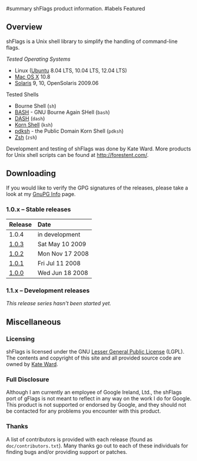﻿#summary shFlags product information.
#labels Featured

## Overview ##
shFlags is a Unix shell library to simplify the handling of command-line flags.

_Tested Operating Systems_
  * Linux ([Ubuntu](http://ubuntu.com/) 8.04 LTS, 10.04 LTS, 12.04 LTS)
  * [Mac OS X](http://www.apple.com/macosx/) 10.8
  * [Solaris](http://www.sun.com/software/solaris/) 9, 10, OpenSolaris 2009.06

Tested Shells
  * Bourne Shell (`sh`)
  * [BASH](http://www.gnu.org/software/bash/) - GNU Bourne Again SHell (`bash`)
  * [DASH](http://gondor.apana.org.au/~herbert/dash/) (`dash`)
  * [Korn Shell](http://www.kornshell.com/) (`ksh`)
  * [pdksh](http://web.cs.mun.ca/~michael/pdksh/) - the Public Domain Korn Shell (`pdksh`)
  * [Zsh](http://www.zsh.org/) (`zsh`)

Development and testing of shFlags was done by Kate Ward. More products for Unix shell scripts can be found at http://forestent.com/.

## Downloading ##
If you would like to verify the GPG signatures of the releases, please take a look at my [GnuPG Info](http://forestent.com/info/gpg_info.txt) page.

### 1.0.x – Stable releases ###
| **Release** | **Date** |
|:------------|:---------|
| 1.0.4       | in development |
| [1.0.3](http://shflags.googlecode.com/files/shflags-1.0.3.tgz) | Sat May 10 2009 |
| [1.0.2](http://shflags.googlecode.com/files/shflags-1.0.2.tgz) | Mon Nov 17 2008 |
| [1.0.1](http://shflags.googlecode.com/files/shflags-1.0.1.tgz) | Fri Jul 11 2008 |
| [1.0.0](http://shflags.googlecode.com/files/shflags-1.0.0.tgz) | Wed Jun 18 2008 |

### 1.1.x – Development releases ###
_This release series hasn't been started yet._

## Miscellaneous ##

### Licensing ###
shFlags is licensed under the GNU [Lesser General Public License](http://www.gnu.org/licenses/lgpl.html) (LGPL). The contents and copyright of this site and all provided source code are owned by [Kate Ward](http://www.linkedin.com/pub/0/9b9/111).

### Full Disclosure ###
Although I am currently an employee of Google Ireland, Ltd., the shFlags port of gFlags is not meant to reflect in any way on the work I do for Google. This product is not supported or endorsed by Google, and they should not be contacted for any problems you encounter with this product.

### Thanks ###
A list of contributors is provided with each release (found as `doc/contributors.txt`). Many thanks go out to each of these individuals for finding bugs and/or providing support or patches.